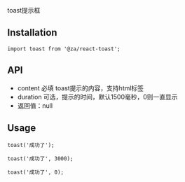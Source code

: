 toast提示框

## Installation
```
import toast from '@za/react-toast';
```

## API
- content 必填 toast提示的内容，支持html标签
- duration 可选，提示的时间，默认1500毫秒，0则一直显示
- 返回值：null

## Usage
```
toast('成功了');

toast('成功了', 3000);

toast('成功了', 0);
```
